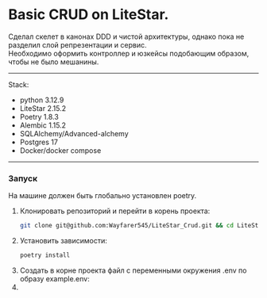 # Basic CRUD on LiteStar. 
Сделал скелет в канонах DDD и чистой архитектуры, однако пока не разделил слой репрезентации и сервис.  
Необходимо оформить контроллер и юзкейсы подобающим образом, чтобы не было мешанины.
___
Stack:
- python 3.12.9
- LiteStar 2.15.2
- Poetry 1.8.3
- Alembic 1.15.2
- SQLAlchemy/Advanced-alchemy
- Postgres 17
- Docker/docker compose
___
### Запуск  
На машине должен быть глобально установлен poetry.

1. Клонировать репозиторий и перейти в корень проекта:
    ```bash
   git clone git@github.com:Wayfarer545/LiteStar_Crud.git && cd LiteStar_Crud
    ```
2. Установить зависимости:
    ```bash
    poetry install
    ```
3. Создать в корне проекта файл с переменными окружения .env по образу example.env:
4. 
   